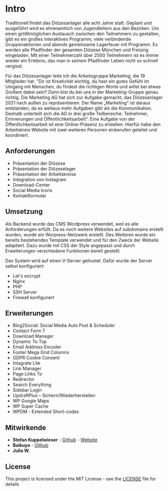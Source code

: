 # Intro
Traditionell findet das Diözesanlager alle acht Jahre statt. Geplant und ausgeführt wird es ehrenamtlich von Jugendleitern aus den Bezirken. Um einen größtmöglichen Austausch zwischen den Teilnehmern zu gestalten, gibt es ein großes interaktives Programm, viele verbindende Gruppenaktionen und abends gemeinsame Lagerfeuer mit Programm. Es werden alle Pfadfinder der gesamten Diözese München und Freising eingeladen. Mit einer Teilnehmerzahl über 2500 Teilnehmern ist es immer wieder ein Erlebnis, das man in seinem Pfadfinder Leben nicht so schnell vergisst.

 

Für das Diözesanlager leite ich die Arbeitsgruppe Marketing, die 19 Mitglieder hat. "Dir ist Kreativität wichtig, du hast ein gutes Gefühl im Umgang mit Menschen, du findest die richtigen Worte und willst bei etwas Großem dabei sein? Dann bist du bei uns in der Marketing-Gruppe genau richtig. Die Marketing AG hat sich zur Aufgabe gemacht, das Diözesanlager 2021 nach außen zu repräsentieren. Der Name „Marketing“ ist daraus entstanden, da es weitaus mehr Aufgaben gibt als die Kommunikation. Deshalb unterteilt sich die AG in drei große Teilbereiche: Teilnehmer, Erinnerungen und Öffentlichkeitsarbeit". Eine Aufgabe von der Öffentlichkeitsarbeit ist eine Online-Präsenz zu erstellen. Hierfür habe den Arbeitskreis Website mit zwei weiteren Personen einberufen geleitet und koordiniert.

## Anforderungen
- Präsentation der Diözese
- Präsentation der Diözeselager
- Präsentation der Arbeitskreise
- Integration von Instagram
- Download-Center
- Social Media Icons
- Kontaktformular

## Umsetzung
Als Backend wurde das CMS Wordpress verwendet, weil es alle Anforderungen erfüllt. Da es noch weitere Websites auf subdomains erstellt wurden, wurde ein Worpress-Netzwerk erstellt. Des Weiteren wurde ein bereits bestehendes Template verwendet und für den Zweck der Website adaptiert. Dazu wurde mit CSS der Style angepasst und durch Erweiterungen verschiedene Funktionen bereit gestellt.

Das System wird auf einen V-Server gehostet. Dafür wurde der Server selbst konfiguriert:

- Let's encrypt
- Nginx
- PHP
- SSH Server
- Firewall konfiguriert

## Erweiterungen

- Blog2Social: Social Media Auto Post & Scheduler
- Contact Form 7
- Download Manager
- Dynamic To Top
- Email Address Encoder
- Footer Mega Grid Columns
- GDPR Cookie Consent
- Intagrate Lite
- Link Manager
- Page Links To
- Redirector
- Search Everything
- Sidebar Login
- UpdraftPlus – Sichern/Wiederherstellen
- WP Google Maps
- WP Super Cache
- WPDM - Extended Short-codes


## Mitwirkende

* **Stefan Kuppelwieser** - [Github](https://github.com/StefanKuppelwieser) - [Website](https://www.kuppelwieser.net)
* **Baikuya** - [Github](https://github.com/Baikuya)
* **Julia W.**

## License

This project is licensed under the MIT License - see the [LICENSE](LICENSE) file for details
